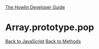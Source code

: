 [The Howlin Developer Guide](/index.md)



Array.prototype.pop
===================

[Back to JavaScript](../index.md)
[Back to Methods](../methods.md)



